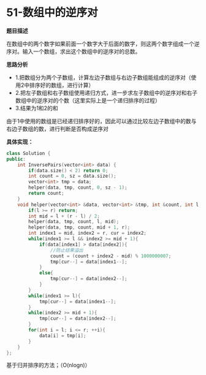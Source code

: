 # 51-数组中的逆序对

**题目描述**

在数组中的两个数字如果前面一个数字大于后面的数字，则这两个数字组成一个逆序对。输入一个数组，求出这个数组中的逆序对的总数。

**思路分析**

- 1.把数组分为两个子数组，计算左边子数组与右边子数组能组成的逆序对（使用2中排序好的数组，进行计算）
- 2.把左子数组和右子数组使用递归方式，进一步求左子数组中的逆序对和右子数组中的逆序对的个数（这里实际上是一个递归排序的过程）
- 3.结果为1和2的和

由于1中使用的数组是已经递归排序好的，因此可以通过比较左边子数组中的数与右边子数组的数，进行判断是否构成逆序对

**具体实现：**

```c++
class Solution {
public:
    int InversePairs(vector<int> data) {
        if(data.size() < 2) return 0;
        int count = 0, sz = data.size();
        vector<int> tmp = data;
        helper(data, tmp, count, 0, sz - 1);
        return count;
    }
    void helper(vector<int> &data, vector<int> &tmp, int &count, int l, int r){
        if(l >= r) return;
        int mid = l + (r - l) / 2;
        helper(data, tmp, count, l, mid);
        helper(data, tmp, count, mid + 1, r);
        int index1 = mid, index2 = r, cur = index2;
        while(index1 >= l && index2 >= mid + 1){
            if(data[index1] > data[index2]){
                //防止结果溢出
                count = (count + index2 - mid) % 1000000007;
                tmp[cur--] = data[index1--];
            }
            else{
                tmp[cur--] = data[index2--];
            }
        }
        while(index1 >= l){
            tmp[cur--] = data[index1--];
        }
        while(index2 >= mid + 1){
            tmp[cur--] = data[index2--];
        }
        for(int i = l; i <= r; ++i){
            data[i] = tmp[i];
        }
    }
};
```

基于归并排序的方法；（O(nlogn)）

